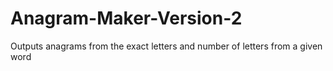 # Anagram-Maker-Version-2
Outputs anagrams from the exact letters and number of letters from a given word
